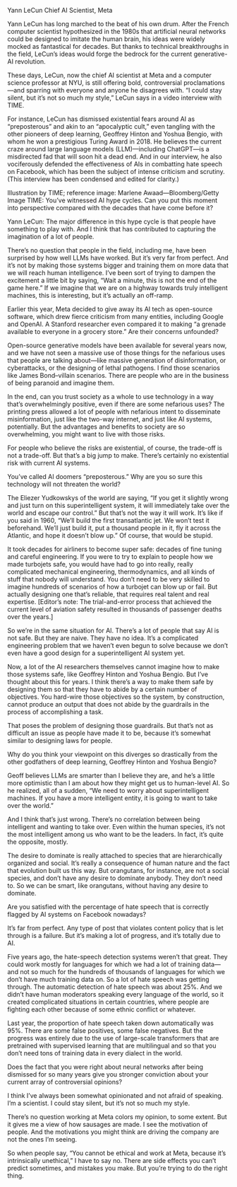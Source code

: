 Yann LeCun
Chief AI Scientist, Meta

Yann LeCun has long marched to the beat of his own drum. After the French computer scientist hypothesized in the 1980s that artificial neural networks could be designed to imitate the human brain, his ideas were widely mocked as fantastical for decades. But thanks to technical breakthroughs in the field, LeCun’s ideas would forge the bedrock for the current generative-AI revolution.

These days, LeCun, now the chief AI scientist at Meta and a computer science professor at NYU, is still offering bold, controversial proclamations—and sparring with everyone and anyone he disagrees with. “I could stay silent, but it’s not so much my style,” LeCun says in a video interview with TIME.

For instance, LeCun has dismissed existential fears around AI as “preposterous” and akin to an “apocalyptic cult,” even tangling with the other pioneers of deep learning, Geoffrey Hinton and Yoshua Bengio, with whom he won a prestigious Turing Award in 2018. He believes the current craze around large language models (LLM)—including ChatGPT—is a misdirected fad that will soon hit a dead end. And in our interview, he also vociferously defended the effectiveness of AIs in combatting hate speech on Facebook, which has been the subject of intense criticism and scrutiny. (This interview has been condensed and edited for clarity.)


Illustration by TIME; reference image: Marlene Awaad—Bloomberg/Getty Image
TIME: You’ve witnessed AI hype cycles. Can you put this moment into perspective compared with the decades that have come before it?

Yann LeCun: The major difference in this hype cycle is that people have something to play with. And I think that has contributed to capturing the imagination of a lot of people.

There’s no question that people in the field, including me, have been surprised by how well LLMs have worked. But it’s very far from perfect. And it’s not by making those systems bigger and training them on more data that we will reach human intelligence. I’ve been sort of trying to dampen the excitement a little bit by saying, “Wait a minute, this is not the end of the game here.” If we imagine that we are on a highway towards truly intelligent machines, this is interesting, but it’s actually an off-ramp.

Earlier this year, Meta decided to give away its AI tech as open-source software, which drew fierce criticism from many entities, including Google and OpenAI. A Stanford researcher even compared it to making “a grenade available to everyone in a grocery store.” Are their concerns unfounded?

Open-source generative models have been available for several years now, and we have not seen a massive use of those things for the nefarious uses that people are talking about—like massive generation of disinformation, or cyberattacks, or the designing of lethal pathogens. I find those scenarios like James Bond–villain scenarios. There are people who are in the business of being paranoid and imagine them.

In the end, can you trust society as a whole to use technology in a way that’s overwhelmingly positive, even if there are some nefarious uses? The printing press allowed a lot of people with nefarious intent to disseminate misinformation, just like the two-way internet, and just like AI systems, potentially. But the advantages and benefits to society are so overwhelming, you might want to live with those risks.

For people who believe the risks are existential, of course, the trade-off is not a trade-off. But that’s a big jump to make. There’s certainly no existential risk with current AI systems.

You’ve called AI doomers “preposterous.” Why are you so sure this technology will not threaten the world?

The Eliezer Yudkowskys of the world are saying, “If you get it slightly wrong and just turn on this superintelligent system, it will immediately take over the world and escape our control.” But that’s not the way it will work. It’s like if you said in 1960, “We’ll build the first transatlantic jet. We won’t test it beforehand. We’ll just build it, put a thousand people in it, fly it across the Atlantic, and hope it doesn’t blow up.” Of course, that would be stupid.

It took decades for airliners to become super safe: decades of fine tuning and careful engineering. If you were to try to explain to people how we made turbojets safe, you would have had to go into really, really complicated mechanical engineering, thermodynamics, and all kinds of stuff that nobody will understand. You don’t need to be very skilled to imagine hundreds of scenarios of how a turbojet can blow up or fail. But actually designing one that’s reliable, that requires real talent and real expertise. [Editor’s note: The trial-and-error process that achieved the current level of aviation safety resulted in thousands of passenger deaths over the years.]

So we’re in the same situation for AI. There’s a lot of people that say AI is not safe. But they are naive. They have no idea. It’s a complicated engineering problem that we haven’t even begun to solve because we don’t even have a good design for a superintelligent AI system yet.

Now, a lot of the AI researchers themselves cannot imagine how to make those systems safe, like Geoffrey Hinton and Yoshua Bengio. But I’ve thought about this for years. I think there’s a way to make them safe by designing them so that they have to abide by a certain number of objectives. You hard-wire those objectives so the system, by construction, cannot produce an output that does not abide by the guardrails in the process of accomplishing a task.

That poses the problem of designing those guardrails. But that’s not as difficult an issue as people have made it to be, because it’s somewhat similar to designing laws for people.

Why do you think your viewpoint on this diverges so drastically from the other godfathers of deep learning, Geoffrey Hinton and Yoshua Bengio?

Geoff believes LLMs are smarter than I believe they are, and he’s a little more optimistic than I am about how they might get us to human-level AI. So he realized, all of a sudden, “We need to worry about superintelligent machines. If you have a more intelligent entity, it is going to want to take over the world.”

And I think that’s just wrong. There’s no correlation between being intelligent and wanting to take over. Even within the human species, it’s not the most intelligent among us who want to be the leaders. In fact, it’s quite the opposite, mostly.

The desire to dominate is really attached to species that are hierarchically organized and social. It’s really a consequence of human nature and the fact that evolution built us this way. But orangutans, for instance, are not a social species, and don’t have any desire to dominate anybody. They don’t need to. So we can be smart, like orangutans, without having any desire to dominate.

Are you satisfied with the percentage of hate speech that is correctly flagged by AI systems on Facebook nowadays?

It’s far from perfect. Any type of post that violates content policy that is let through is a failure. But it’s making a lot of progress, and it’s totally due to AI.

Five years ago, the hate-speech detection systems weren’t that great. They could work mostly for languages for which we had a lot of training data—and not so much for the hundreds of thousands of languages for which we don’t have much training data on. So a lot of hate speech was getting through. The automatic detection of hate speech was about 25%. And we didn’t have human moderators speaking every language of the world, so it created complicated situations in certain countries, where people are fighting each other because of some ethnic conflict or whatever.

Last year, the proportion of hate speech taken down automatically was 95%. There are some false positives, some false negatives. But the progress was entirely due to the use of large-scale transformers that are pretrained with supervised learning that are multilingual and so that you don’t need tons of training data in every dialect in the world.

Does the fact that you were right about neural networks after being dismissed for so many years give you stronger conviction about your current array of controversial opinions?

I think I’ve always been somewhat opinionated and not afraid of speaking. I’m a scientist. I could stay silent, but it’s not so much my style.

There’s no question working at Meta colors my opinion, to some extent. But it gives me a view of how sausages are made. I see the motivation of people. And the motivations you might think are driving the company are not the ones I’m seeing.

So when people say, “You cannot be ethical and work at Meta, because it’s intrinsically unethical,” I have to say no. There are side effects you can’t predict sometimes, and mistakes you make. But you’re trying to do the right thing.